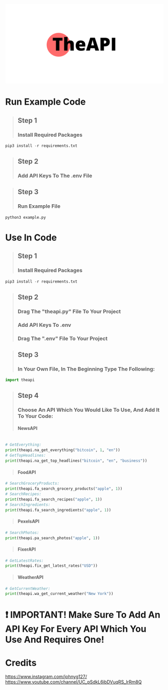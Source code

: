 ![alt text](https://github.com/johnyg127/TheAPI/raw/main/TheAPI.png)

# Run Example Code

> ## Step 1
> ### Install Required Packages
```py
pip3 install -r requirements.txt
```
> ## Step 2
> ### Add API Keys To The .env File

> ## Step 3
> ### Run Example File
```py
python3 example.py
```

# Use In Code

> ## Step 1
> ### Install Required Packages
```py
pip3 install -r requirements.txt
```
> ## Step 2
> ### Drag The "theapi.py" File To Your Project
> ### Add API Keys To .env
> ### Drag The ".env" File To Your Project


> ## Step 3
> ### In Your Own File, In The Beginning Type The Following:
```py
import theapi
```

> ## Step 4
> ### Choose An API Which You Would Like To Use, And Add It To Your Code:
> #### NewsAPI
```py

# GetEverything:
print(theapi.na_get_everything("bitcoin", 1, "en"))
# GetTopHeadlines:
print(theapi.na_get_top_headlines("bitcoin", "en", "business"))
```
> #### FoodAPI
```py
# SearchGroceryProducts:
print(theapi.fa_search_grocery_products("apple", 1))
# SearchRecipes:
print(theapi.fa_search_recipes("apple", 1))
# SearchIngredients:
print(theapi.fa_search_ingredients("apple", 1))
```
> #### PexelsAPI
```py
# SearchPhotos:
print(theapi.pa_search_photos("apple", 1))
```
> #### FixerAPI
```py
# GetLatestRates:   
print(theapi.fix_get_latest_rates("USD"))
```
> #### WeatherAPI
```py
# GetCurrentWeather:
print(theapi.wa_get_current_weather("New York"))
```
# ❗ IMPORTANT! Make Sure To Add An API Key For Every API Which You Use And Requires One!

# Credits
https://www.instagram.com/johnyg127/
https://www.youtube.com/channel/UC_pSdkL6ibDVuqRS_lrRm8Q
